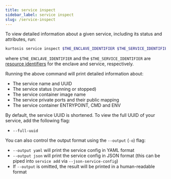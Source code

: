 ```yaml
---
title: service inspect
sidebar_label: service inspect
slug: /service-inspect
---
```


To view detailed information about a given service, including its status and attributes, run:

```bash
kurtosis service inspect $THE_ENCLAVE_IDENTIFIER $THE_SERVICE_IDENTIFIER
```

where `$THE_ENCLAVE_IDENTIFIER` and the `$THE_SERVICE_IDENTIFIER` are [resource identifiers](../advanced-concepts/resource-identifier.md) for the enclave and service, respectively.

Running the above command will print detailed information about:

- The service name and UUID
- The service status (running or stopped)
- The service container image name
- The service private ports and their public mapping
- The service container ENTRYPOINT, CMD and ENV

By default, the service UUID is shortened. To view the full UUID of your service, add the following flag:
* `--full-uuid`

You can also control the output format using the `--output` (`-o`) flag:
* `--output yaml` will print the service config in YAML format
* `--output json` will print the service config in JSON format (this can be piped into `service add` via `--json-service-config`)
* If `--output` is omitted, the result will be printed in a human-readable format